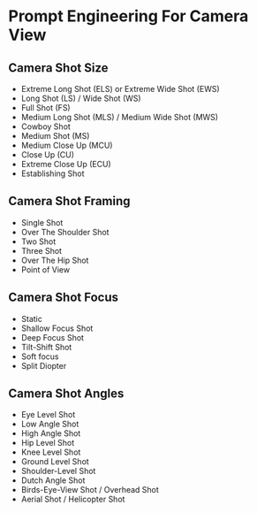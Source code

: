 # Prompt Engineering For Camera View

## Camera Shot Size

- Extreme Long Shot (ELS) or Extreme Wide Shot (EWS)
- Long Shot (LS) / Wide Shot (WS)
- Full Shot (FS)
- Medium Long Shot (MLS) / Medium Wide Shot (MWS)
- Cowboy Shot
- Medium Shot (MS)
- Medium Close Up (MCU)
- Close Up (CU)
- Extreme Close Up (ECU)
- Establishing Shot 

## Camera Shot Framing

- Single Shot
- Over The Shoulder Shot
- Two Shot
- Three Shot
- Over The Hip Shot
- Point of View

## Camera Shot Focus

- Static
- Shallow Focus Shot
- Deep Focus Shot 
- Tilt-Shift Shot
- Soft focus
- Split Diopter

## Camera Shot Angles

- Eye Level Shot
- Low Angle Shot
- High Angle Shot
- Hip Level Shot
- Knee Level Shot
- Ground Level Shot
- Shoulder-Level Shot
- Dutch Angle Shot
- Birds-Eye-View Shot / Overhead Shot
- Aerial Shot / Helicopter Shot


